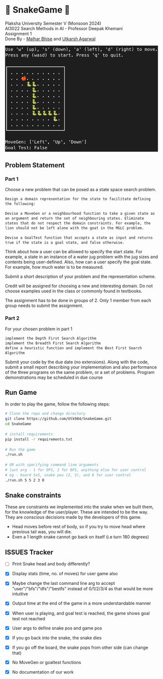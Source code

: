 # 🐍 SnakeGame 🐍

Plaksha University Semester V (Monsoon 2024)  
AI3022 Search Methods in AI - Professor Deepak Khemani  
Assignment 1  
Done By - [Malhar Bhise](https://github.com/coolperson111) and [Utkarsh Agarwal](https://github.com/Utk984)  

![image of snake game in action](snake.png "Snake in action!")

## Problem Statement

### Part 1

Choose a new problem that can be posed as a state space search problem.

    Design a domain representation for the state to facilitate defining the following:

    Devise a MoveGen or a neighbourhood function to take a given state as an argument and return the set of neighbouring states. Eliminate states that do not respect the domain constraints. For example, the lion should not be left alone with the goat in the MGLC problem.

    Devise a GoalTest function that accepts a state as input and returns true if the state is a goal state, and false otherwise.

Think about how a user can be allowed to specify the start state. For example, a state in an instance of a water jug problem with the jug sizes and contents being user-defined. Also, how can a user specify the goal state. For example, how much water is to be measured.

Submit a short description of your problem and the representation scheme.

Credit will be assigned for choosing a new and interesting domain. Do not choose examples used in the class or commonly found in textbooks.

The assignment has to be done in groups of 2. Only 1 member from each group needs to submit the assignment.


### Part 2

For your chosen problem in part 1

    implement the Depth First Search Algorithm
    implement the Breadth First Search Algorithm
    define a heuristic function and implement the Best First Search Algorithm

Submit your code by the due date (no extensions). Along with the code, submit a small report describing your implementation and also performance of the three programs on the same problem, or a set of problems. Program demonstrations may be scheduled in due course


## Run Game

In order to play the game, follow the following steps:

```bash
# Clone the repo and change directory
git clone https://github.com/Utk984/SnakeGame.git
cd SnakeGame

# install requirements
pip install -r requirements.txt

# Run the game
./run.sh

# OR with specifying command line arguments
# last arg - 1 for DFS, 2 for BFS, anything else for user control
# eg - board 5x5, snake pos (2, 3), and 0 for user control
./run.sh 5 5 2 3 0
```


## Snake constraints

These are constraints we implemented into the snake when we built them, for the knowledge of the user/player. These are intended to be the way. They are *conscious* decisions made by the developers of this game.

- Head moves before rest of body, so if you try to move head where previous tail was, you will die.
- Even a 1 length snake cannot go back on itself (i.e turn 180 degrees)


## ISSUES Tracker

- [ ] Print Snake head and body differently?

- [x] Display stats (time, no. of moves) for user game also
- [x] Maybe change the last command line arg to accept "user"/"bfs"/"dfs"/"bestfs" instead of 0/1/2/3/4 as that would be more intuitive
- [x] Output time at the end of the game in a more understandable manner
- [x] When user is playing, and goal test is reached, the game shows goal test not reached
- [x] User args to define snake pos and game pos
- [x] If you go back into the snake, the snake dies
- [x] If you go off the board, the snake pops from other side (can change that)
- [x] No MoveGen or goaltest functions
- [x] No documentation of our work

